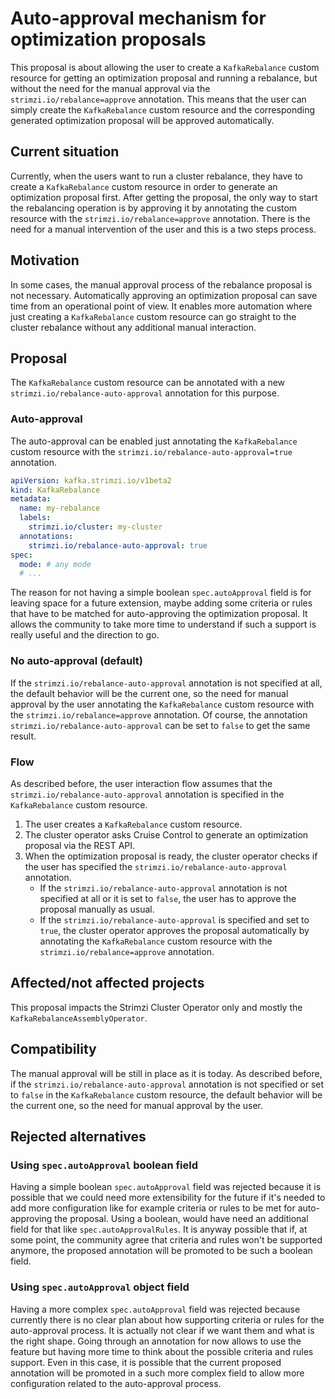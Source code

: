 # Auto-approval mechanism for optimization proposals

This proposal is about allowing the user to create a `KafkaRebalance` custom resource for getting an optimization proposal and running a rebalance, but without the need for the manual approval via the `strimzi.io/rebalance=approve` annotation.
This means that the user can simply create the `KafkaRebalance` custom resource and the corresponding generated optimization proposal will be approved automatically.

## Current situation

Currently, when the users want to run a cluster rebalance, they have to create a `KafkaRebalance` custom resource in order to generate an optimization proposal first.
After getting the proposal, the only way to start the rebalancing operation is by approving it by annotating the custom resource with the `strimzi.io/rebalance=approve` annotation.
There is the need for a manual intervention of the user and this is a two steps process.

## Motivation

In some cases, the manual approval process of the rebalance proposal is not necessary.
Automatically approving an optimization proposal can save time from an operational point of view.
It enables more automation where just creating a `KafkaRebalance` custom resource can go straight to the cluster rebalance without any additional manual interaction.

## Proposal

The `KafkaRebalance` custom resource can be annotated with a new `strimzi.io/rebalance-auto-approval` annotation for this purpose.

### Auto-approval

The auto-approval can be enabled just annotating the `KafkaRebalance` custom resource with the `strimzi.io/rebalance-auto-approval=true` annotation.

```yaml
apiVersion: kafka.strimzi.io/v1beta2
kind: KafkaRebalance
metadata:
  name: my-rebalance
  labels:
    strimzi.io/cluster: my-cluster
  annotations:
    strimzi.io/rebalance-auto-approval: true
spec:
  mode: # any mode
  # ...
```

The reason for not having a simple boolean `spec.autoApproval` field is for leaving space for a future extension, maybe adding some criteria or rules that have to be matched for auto-approving the optimization proposal.
It allows the community to take more time to understand if such a support is really useful and the direction to go.

### No auto-approval (default)

If the `strimzi.io/rebalance-auto-approval` annotation is not specified at all, the default behavior will be the current one, so the need for manual approval by the user annotating the `KafkaRebalance` custom resource with the `strimzi.io/rebalance=approve` annotation.
Of course, the annotation `strimzi.io/rebalance-auto-approval` can be set to `false` to get the same result.

### Flow

As described before, the user interaction flow assumes that the `strimzi.io/rebalance-auto-approval` annotation is specified in the `KafkaRebalance` custom resource.

1. The user creates a `KafkaRebalance` custom resource.
2. The cluster operator asks Cruise Control to generate an optimization proposal via the REST API.
3. When the optimization proposal is ready, the cluster operator checks if the user has specified the `strimzi.io/rebalance-auto-approval` annotation.
    * If the `strimzi.io/rebalance-auto-approval` annotation is not specified at all or it is set to `false`, the user has to approve the proposal manually as usual.
    * If the `strimzi.io/rebalance-auto-approval` is specified and set to `true`, the cluster operator approves the proposal automatically by annotating the `KafkaRebalance` custom resource with the `strimzi.io/rebalance=approve` annotation.

## Affected/not affected projects

This proposal impacts the Strimzi Cluster Operator only and mostly the `KafkaRebalanceAssemblyOperator`.

## Compatibility

The manual approval will be still in place as it is today.
As described before, if the `strimzi.io/rebalance-auto-approval` annotation is not specified or set to `false` in the `KafkaRebalance` custom resource, the default behavior will be the current one, so the need for manual approval by the user.

## Rejected alternatives

### Using `spec.autoApproval` boolean field

Having a simple boolean `spec.autoApproval` field was rejected because it is possible that we could need more extensibility for the future if it's needed to add more configuration like for example criteria or rules to be met for auto-approving the proposal.
Using a boolean, would have need an additional field for that like `spec.autoApprovalRules`.
It is anyway possible that if, at some point, the community agree that criteria and rules won't be supported anymore, the proposed annotation will be promoted to be such a boolean field.

### Using `spec.autoApproval` object field

Having a more complex `spec.autoApproval` field was rejected because currently there is no clear plan about how supporting criteria or rules for the auto-approval process.
It is actually not clear if we want them and what is the right shape.
Going through an annotation for now allows to use the feature but having more time to think about the possible criteria and rules support.
Even in this case, it is possible that the current proposed annotation will be promoted in a such more complex field to allow more configuration related to the auto-approval process.
